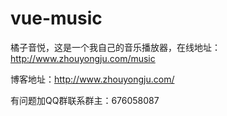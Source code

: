 # vue-music
橘子音悦，这是一个我自己的音乐播放器，在线地址：http://www.zhouyongju.com/music

博客地址：http://www.zhouyongju.com/

有问题加QQ群联系群主：676058087
